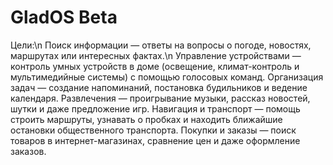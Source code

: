 # GladOS Beta
Цели:\n
Поиск информации — ответы на вопросы о погоде, новостях, маршрутах или интересных фактах.\n
    Управление устройствами — контроль умных устройств в доме (освещение, климат-контроль и мультимедийные системы) с помощью голосовых команд.
    Организация задач — создание напоминаний, постановка будильников и ведение календаря.
    Развлечения — проигрывание музыки, рассказ новостей, шутки и даже предложение игр.
    Навигация и транспорт — помощь строить маршруты, узнавать о пробках и находить ближайшие остановки общественного транспорта.
    Покупки и заказы — поиск товаров в интернет-магазинах, сравнение цен и даже оформление заказов.





